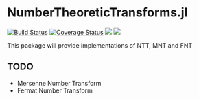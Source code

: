 # NumberTheoreticTransforms.jl

[![Build Status](https://travis-ci.org/jakubwro/NumberTheoreticTransforms.jl.svg?branch=master)](https://travis-ci.org/jakubwro/NumberTheoreticTransforms.jl)
[![Coverage Status](https://coveralls.io/repos/github/jakubwro/NumberTheoreticTransforms.jl/badge.svg)](https://coveralls.io/github/jakubwro/NumberTheoreticTransforms.jl)
[![](https://img.shields.io/badge/docs-stable-blue.svg)](https://jakubwro.github.io/NumberTheoreticTransforms.jl/stable)
[![](https://img.shields.io/badge/docs-latest-blue.svg)](https://jakubwro.github.io/NumberTheoreticTransforms.jl/latest)

This package will provide implementations of NTT, MNT and FNT

## TODO
- Mersenne Number Transform
- Fermat Number Transform
